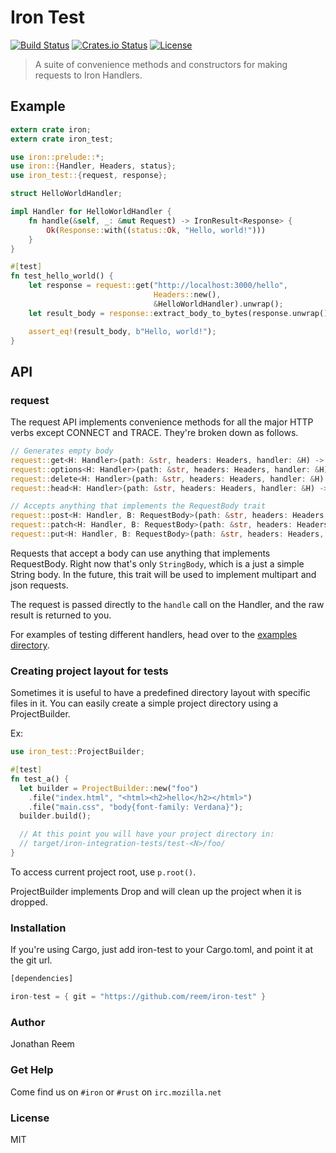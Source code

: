 Iron Test
=========
[![Build Status](https://secure.travis-ci.org/reem/iron-test.svg?branch=master)](https://travis-ci.org/reem/iron-test)
[![Crates.io Status](http://meritbadge.herokuapp.com/iron-test)](https://crates.io/crates/iron-test)
[![License](https://img.shields.io/badge/license-MIT-blue.svg)](https://raw.githubusercontent.com/reem/iron-test/master/LICENSE)

> A suite of convenience methods and constructors for making requests to Iron Handlers.

## Example

```rust
extern crate iron;
extern crate iron_test;

use iron::prelude::*;
use iron::{Handler, Headers, status};
use iron_test::{request, response};

struct HelloWorldHandler;

impl Handler for HelloWorldHandler {
    fn handle(&self, _: &mut Request) -> IronResult<Response> {
        Ok(Response::with((status::Ok, "Hello, world!")))
    }
}

#[test]
fn test_hello_world() {
    let response = request::get("http://localhost:3000/hello",
                                Headers::new(),
                                &HelloWorldHandler).unwrap();
    let result_body = response::extract_body_to_bytes(response.unwrap());

    assert_eq!(result_body, b"Hello, world!");
}
```

## API

### request
The request API implements convenience methods for all the major HTTP verbs
except CONNECT and TRACE. They're broken down as follows.

```Rust
// Generates empty body
request::get<H: Handler>(path: &str, headers: Headers, handler: &H) -> IronResult<Response>
request::options<H: Handler>(path: &str, headers: Headers, handler: &H) -> IronResult<Response>
request::delete<H: Handler>(path: &str, headers: Headers, handler: &H) -> IronResult<Response>
request::head<H: Handler>(path: &str, headers: Headers, handler: &H) -> IronResult<Response>

// Accepts anything that implements the RequestBody trait
request::post<H: Handler, B: RequestBody>(path: &str, headers: Headers, body: B, handler: &H) -> IronResult<Response>
request::patch<H: Handler, B: RequestBody>(path: &str, headers: Headers, body: B, handler: &H) -> IronResult<Response>
request::put<H: Handler, B: RequestBody>(path: &str, headers: Headers, body: B, handler: &H) -> IronResult<Response>
```

Requests that accept a body can use anything that implements RequestBody. Right
now that's only `StringBody`, which is a just a simple String body. In the
future, this trait will be used to implement multipart and json requests.

The request is passed directly to the `handle` call on the Handler, and the raw
result is returned to you.

For examples of testing different handlers, head over to the [examples
directory](https://github.com/reem/iron-test/tree/master/examples).

### Creating project layout for tests

Sometimes it is useful to have a predefined directory layout with specific
files in it. You can easily create a simple project directory using a
ProjectBuilder.

Ex:

```rust
use iron_test::ProjectBuilder;

#[test]
fn test_a() {
  let builder = ProjectBuilder::new("foo")
    .file("index.html", "<html><h2>hello</h2></html>")
    .file("main.css", "body{font-family: Verdana}");
  builder.build();

  // At this point you will have your project directory in:
  // target/iron-integration-tests/test-<N>/foo/
}
```
To access current project root, use `p.root()`.

ProjectBuilder implements Drop and will clean up the project when it is dropped.

### Installation
If you're using Cargo, just add iron-test to your Cargo.toml, and point it at
the git url.
```Rust
[dependencies]

iron-test = { git = "https://github.com/reem/iron-test" }
```

### Author

Jonathan Reem

### Get Help

Come find us on `#iron` or `#rust` on `irc.mozilla.net`

### License

MIT
